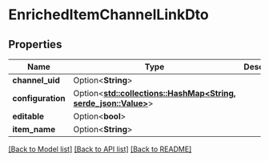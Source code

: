 # EnrichedItemChannelLinkDto

## Properties

Name | Type | Description | Notes
------------ | ------------- | ------------- | -------------
**channel_uid** | Option<**String**> |  | [optional]
**configuration** | Option<[**std::collections::HashMap<String, serde_json::Value>**](serde_json::Value.md)> |  | [optional]
**editable** | Option<**bool**> |  | [optional]
**item_name** | Option<**String**> |  | [optional]

[[Back to Model list]](../README.md#documentation-for-models) [[Back to API list]](../README.md#documentation-for-api-endpoints) [[Back to README]](../README.md)


